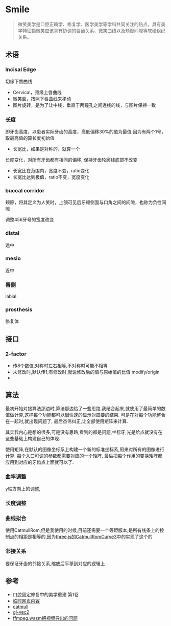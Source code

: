 # Smile
> 微笑美学是口腔正畸学、修复学、医学美学等学科共同关注的热点，具有美学特征额微笑应该具有协调的唇齿关系、微笑曲线以及颊廊间隙等软硬组织关系。

## 术语

### Incisal Edge
切缘下唇曲线

- Cervical，颈缘上唇曲线
- 微笑窗，按照下唇曲线来移动
- 图片旋转，是为了让中线，垂直于两瞳孔之间连线的线，与图片保持一致

### 长度
即牙齿高度，以患者实际牙齿的高度，高低偏移30%的值为最值
因为有两个1号，取最高值的算长度初始值

- 长宽比，如果是对称的，就算一个

长度变化，对所有牙齿都有相同的偏移, 保持牙齿轮廓线底部不改变
- 长宽比在范围内，宽度不变，ratio变化
- 长宽比达到极值，ratio不变，宽度变化

### buccal corridor

颊廊，将其定义为人笑时，上颌可见后牙颊侧面与口角之间的间隙，也称为负性间隙

调整456牙号的宽度改变

### distal
远中

### mesio
近中

### 唇侧
labial

### prosthesis
修复体


## 接口

### 2-factor

- 传8个数值,对称时左右相等,不对称时可能不相等
- 未修改时,默认传1;有修改时,就说修改后的值与原始值的比值 modify/origin
- 

## 算法
最初开始对接算法那边时,算法那边给了一些思路,我结合起来,就使用了最简单的数值做计算,这样每个功能都可以很快速的显示对应要的结果.
可是在对每个功能整合在一起时,就出现问题了, 最后杰伟纠正,让全部使用矩阵来计算.

其实我内心是想的很多,可是没有思路,看到的都是问题,坐标牙,光是给点就没有在这些基础上构建自己的体现.

使用矩阵,在默认的图像坐标系上构建一个新的标准坐标系,用来对所有的图像进行计算.
每个入口可调的参数都需要对应的一个矩阵, 最后把每个作用的变换矩阵都应用到对应的牙齿点上面就可以了.

### 曲率调整
y轴方向上的调整,

### 长度调整

### 曲线拟合

使用CatmullRom,但是我使用的时候,目前还需要一个等距版本,是所有线条上的控制点的相距是相等的,因为[three.js的CatmullRomCurve3](https://threejs.org/docs/#api/en/extras/curves/CatmullRomCurve3)中的实现了这个的

### 邻接关系
要保证牙齿的邻接关系,缩放后平移到对应的逻辑上


## 参考

- 口腔固定修复中的美学重建 第1卷
- [临时网页内容](https://www.sohu.com/a/205746991_377312)
- [catmull](https://github.com/actionnick/cat-rom-spline)
- [gl-vec2](https://github.com/stackgl/gl-vec2)
- [ffmpeg.wasm把视频导出的问题](https://ffmpegwasm.netlify.app/)